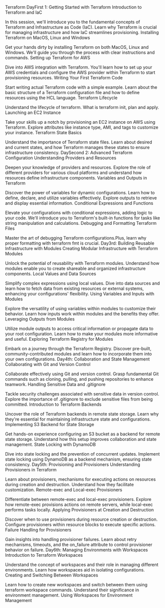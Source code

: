Terraform 
DayFirst 1: Getting Started with Terraform
Introduction to Terraform and IaC

In this session, we'll introduce you to the fundamental concepts of Terraform and Infrastructure as Code (IaC). Learn why Terraform is crucial for managing infrastructure and how IaC streamlines provisioning.
Installing Terraform on MacOS, Linux and Windows

Get your hands dirty by installing Terraform on both MacOS, Linux and Windows. We'll guide you through the process with clear instructions and commands.
Setting up Terraform for AWS

Dive into AWS integration with Terraform. You'll learn how to set up your AWS credentials and configure the AWS provider within Terraform to start provisioning resources.
Writing Your First Terraform Code

Start writing actual Terraform code with a simple example. Learn about the basic structure of a Terraform configuration file and how to define resources using the HCL language.
Terraform Lifecycle

Understand the lifecycle of terraform. What is terraform init, plan and apply.
Launching an EC2 Instance

Take your skills up a notch by provisioning an EC2 instance on AWS using Terraform. Explore attributes like instance type, AMI, and tags to customize your instance.
Terraform State Basics

Understand the importance of Terraform state files. Learn about desired and current states, and how Terraform manages these states to ensure infrastructure consistency.
DaySecond 2: Advanced Terraform Configuration
Understanding Providers and Resources

Deepen your knowledge of providers and resources. Explore the role of different providers for various cloud platforms and understand how resources define infrastructure components.
Variables and Outputs in Terraform

Discover the power of variables for dynamic configurations. Learn how to define, declare, and utilize variables effectively. Explore outputs to retrieve and display essential information.
Conditional Expressions and Functions

Elevate your configurations with conditional expressions, adding logic to your code. We'll introduce you to Terraform's built-in functions for tasks like string manipulation and calculations.
Debugging and Formatting Terraform Files

Master the art of debugging Terraform configurations.Plus, learn why proper formatting with terraform fmt is crucial.
Day3rd: Building Reusable Infrastructure with Modules
Creating Modular Infrastructure with Terraform Modules

Unlock the potential of reusability with Terraform modules. Understand how modules enable you to create shareable and organized infrastructure components.
Local Values and Data Sources

Simplify complex expressions using local values. Dive into data sources and learn how to fetch data from existing resources or external systems, enhancing your configurations' flexibility.
Using Variables and Inputs with Modules

Explore the versatility of using variables within modules to customize their behavior. Learn how inputs work within modules and the benefits they offer.
Leveraging Outputs from Modules

Utilize module outputs to access critical information or propagate data to your root configuration. Learn how to make your modules more informative and useful.
Exploring Terraform Registry for Modules

Embark on a journey through the Terraform Registry. Discover pre-built, community-contributed modules and learn how to incorporate them into your own configurations.
Day4th: Collaboration and State Management
Collaborating with Git and Version Control

Collaborate effectively using Git and version control. Grasp fundamental Git commands such as cloning, pulling, and pushing repositories to enhance teamwork.
Handling Sensitive Data and .gitignore

Tackle security challenges associated with sensitive data in version control. Explore the importance of .gitignore to exclude sensitive files from being committed.
Introduction to Terraform Backends

Uncover the role of Terraform backends in remote state storage. Learn why they're essential for maintaining infrastructure state and configurations.
Implementing S3 Backend for State Storage

Get hands-on experience configuring an S3 bucket as a backend for remote state storage. Understand how this setup improves collaboration and state management.
State Locking with DynamoDB

Dive into state locking and the prevention of concurrent updates. Implement state locking using DynamoDB as a backend mechanism, ensuring state consistency.
Day5th: Provisioning and Provisioners
Understanding Provisioners in Terraform

Learn about provisioners, mechanisms for executing actions on resources during creation and destruction. Understand how they facilitate customization.
Remote-exec and Local-exec Provisioners

Differentiate between remote-exec and local-exec provisioners. Explore how remote-exec provisions actions on remote servers, while local-exec performs tasks locally.
Applying Provisioners at Creation and Destruction

Discover when to use provisioners during resource creation or destruction. Configure provisioners within resource blocks to execute specific actions.
Failure Handling for Provisioners

Gain insights into handling provisioner failures. Learn about retry mechanisms, timeouts, and the on_failure attribute to control provisioner behavior on failure.
Day6th: Managing Environments with Workspaces
Introduction to Terraform Workspaces

Understand the concept of workspaces and their role in managing different environments. Learn how workspaces aid in isolating configurations.
Creating and Switching Between Workspaces

Learn how to create new workspaces and switch between them using terraform workspace commands. Understand their significance in environment management.
Using Workspaces for Environment Management


